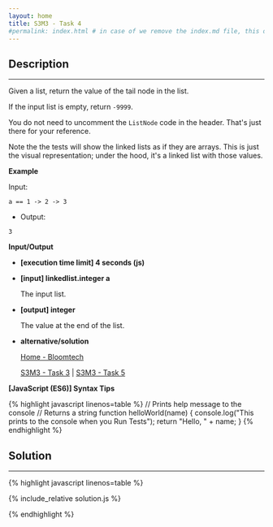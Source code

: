 ```yaml
---
layout: home
title: S3M3 - Task 4
#permalink: index.html # in case of we remove the index.md file, this doc will be the index page
---
```


<div class="row">
<div class="columnStmt" markdown="1">

## Description
------

Given a list, return the value of the tail node in the list.

If the input list is empty, return `-9999`.

You do not need to uncomment the `ListNode` code in the header. That's just there for your reference.

Note the the tests will show the linked lists as if they are arrays. This is just the visual representation; under the hood, it's a linked list with those values.

**Example**

Input:
```
a == 1 -> 2 -> 3
```
-   Output:
```
3
```
**Input/Output**

* **[execution time limit] 4 seconds (js)**

* **[input] linkedlist.integer a**

    The input list.

* **[output] integer**

    The value at the end of the list.

* **alternative/solution**    

    [Home - Bloomtech](../../code-signal-arcade-bloomtech/README.html) 
    
    [S3M3 - Task 3](../S3M3_Task_3/README.html) | [S3M3 - Task 5](../S3M3_Task_5/README.html)

**[JavaScript (ES6)] Syntax Tips**

{% highlight javascript linenos=table %}
// Prints help message to the console
// Returns a string
function helloWorld(name) {
    console.log("This prints to the console when you Run Tests");
    return "Hello, " + name;
}
{% endhighlight %}

</div>
<div class="columnSol" markdown="1">

## Solution
------

{% highlight javascript linenos=table %}

{% include_relative solution.js %}

{% endhighlight %}

</div>
</div>